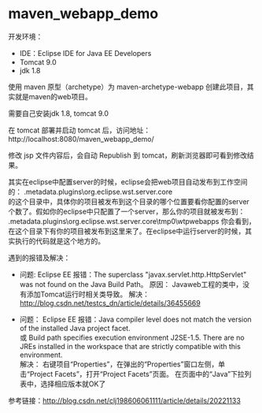 # maven_webapp_demo
开发环境：
* IDE：Eclipse IDE for Java EE Developers
* Tomcat 9.0
* jdk 1.8

使用 maven 原型（archetype）为 maven-archetype-webapp 创建此项目，其实就是maven的web项目。 

需要自己安装jdk 1.8, tomcat 9.0
 
在 tomcat 部署并启动 tomcat 后，访问地址：http://localhost:8080/maven_webapp_demo/  

修改 jsp 文件内容后，会自动 Republish 到 tomcat，刷新浏览器即可看到修改结果。

其实在eclipse中配置server的时候，eclipse会把web项目自动发布到工作空间的：
.metadata\.plugins\org.eclipse.wst.server.core\
的这个目录中，具体你的项目被发布到这个目录的哪个位置要看你配置的server个数了。假如你的eclipse中只配置了一个server，那么你的项目就被发布到：
.metadata\.plugins\org.eclipse.wst.server.core\tmp0\wtpwebapps
你会看到，在这个目录下有你的项目被发布到这里来了。在eclipse中运行server的时候，其实执行的代码就是这个地方的。

遇到的报错及解决：
* 问题:
Eclipse EE 报错：The superclass "javax.servlet.http.HttpServlet" was not found on the Java Build Path。
原因：
Javaweb工程的类中，没有添加Tomcat运行时相关类导致。
解决：
http://blog.csdn.net/testcs_dn/article/details/36455669

* 问题：
Eclipse EE 报错：Java compiler level does not match the version of the installed Java project facet.	
或 Build path specifies execution environment J2SE-1.5. There are no JREs installed in the workspace that are strictly compatible with this environment. 	
解决：
右键项目“Properties”，在弹出的“Properties”窗口左侧，单击“Project Facets”，打开“Project Facets”页面。
在页面中的“Java”下拉列表中，选择相应版本就OK了

参考链接：http://blog.csdn.net/clj198606061111/article/details/20221133


